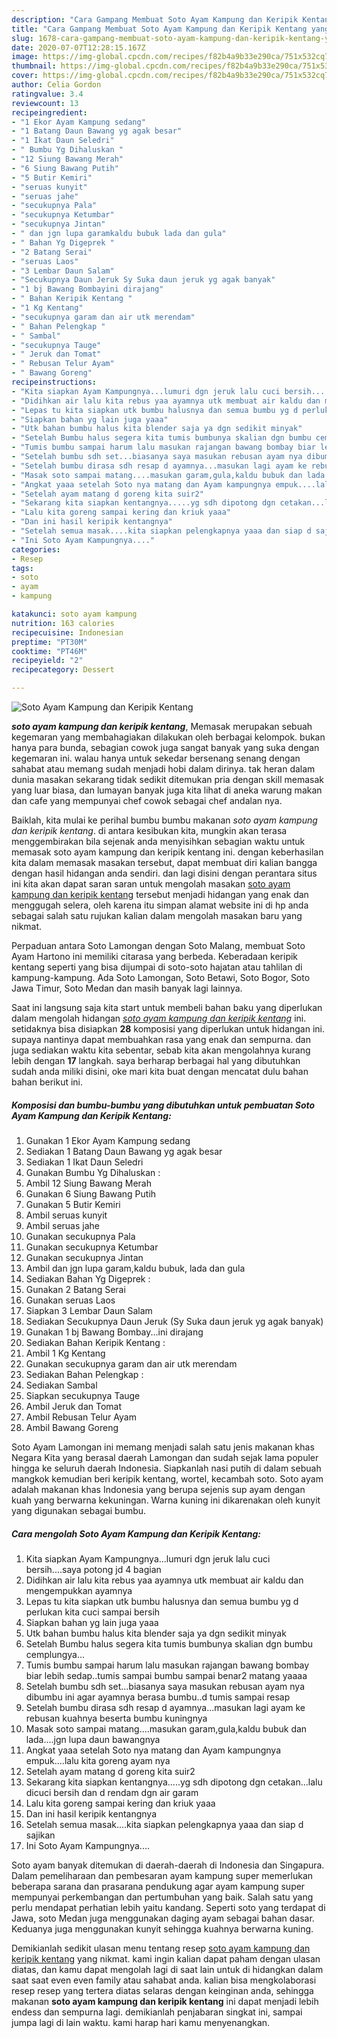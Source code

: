 ```yaml
---
description: "Cara Gampang Membuat Soto Ayam Kampung dan Keripik Kentang yang praktis"
title: "Cara Gampang Membuat Soto Ayam Kampung dan Keripik Kentang yang praktis"
slug: 1678-cara-gampang-membuat-soto-ayam-kampung-dan-keripik-kentang-yang-praktis
date: 2020-07-07T12:28:15.167Z
image: https://img-global.cpcdn.com/recipes/f82b4a9b33e290ca/751x532cq70/soto-ayam-kampung-dan-keripik-kentang-foto-resep-utama.jpg
thumbnail: https://img-global.cpcdn.com/recipes/f82b4a9b33e290ca/751x532cq70/soto-ayam-kampung-dan-keripik-kentang-foto-resep-utama.jpg
cover: https://img-global.cpcdn.com/recipes/f82b4a9b33e290ca/751x532cq70/soto-ayam-kampung-dan-keripik-kentang-foto-resep-utama.jpg
author: Celia Gordon
ratingvalue: 3.4
reviewcount: 13
recipeingredient:
- "1 Ekor Ayam Kampung sedang"
- "1 Batang Daun Bawang yg agak besar"
- "1 Ikat Daun Seledri"
- " Bumbu Yg Dihaluskan "
- "12 Siung Bawang Merah"
- "6 Siung Bawang Putih"
- "5 Butir Kemiri"
- "seruas kunyit"
- "seruas jahe"
- "secukupnya Pala"
- "secukupnya Ketumbar"
- "secukupnya Jintan"
- " dan jgn lupa garamkaldu bubuk lada dan gula"
- " Bahan Yg Digeprek "
- "2 Batang Serai"
- "seruas Laos"
- "3 Lembar Daun Salam"
- "Secukupnya Daun Jeruk Sy Suka daun jeruk yg agak banyak"
- "1 bj Bawang Bombayini dirajang"
- " Bahan Keripik Kentang "
- "1 Kg Kentang"
- "secukupnya garam dan air utk merendam"
- " Bahan Pelengkap "
- " Sambal"
- "secukupnya Tauge"
- " Jeruk dan Tomat"
- " Rebusan Telur Ayam"
- " Bawang Goreng"
recipeinstructions:
- "Kita siapkan Ayam Kampungnya...lumuri dgn jeruk lalu cuci bersih....saya potong jd 4 bagian"
- "Didihkan air lalu kita rebus yaa ayamnya utk membuat air kaldu dan mengempukkan ayamnya"
- "Lepas tu kita siapkan utk bumbu halusnya dan semua bumbu yg d perlukan kita cuci sampai bersih"
- "Siapkan bahan yg lain juga yaaa"
- "Utk bahan bumbu halus kita blender saja ya dgn sedikit minyak"
- "Setelah Bumbu halus segera kita tumis bumbunya skalian dgn bumbu cemplungya..."
- "Tumis bumbu sampai harum lalu masukan rajangan bawang bombay biar lebih sedap..tumis sampai bumbu sampai benar2 matang yaaaa"
- "Setelah bumbu sdh set...biasanya saya masukan rebusan ayam nya dibumbu ini agar ayamnya berasa bumbu..d tumis sampai resap"
- "Setelah bumbu dirasa sdh resap d ayamnya...masukan lagi ayam ke rebusan kuahnya beserta bumbu kuningnya"
- "Masak soto sampai matang....masukan garam,gula,kaldu bubuk dan lada....jgn lupa daun bawangnya"
- "Angkat yaaa setelah Soto nya matang dan Ayam kampungnya empuk....lalu kita goreng ayam nya"
- "Setelah ayam matang d goreng kita suir2"
- "Sekarang kita siapkan kentangnya.....yg sdh dipotong dgn cetakan...lalu dicuci bersih dan d rendam dgn air garam"
- "Lalu kita goreng sampai kering dan kriuk yaaa"
- "Dan ini hasil keripik kentangnya"
- "Setelah semua masak....kita siapkan pelengkapnya yaaa dan siap d sajikan"
- "Ini Soto Ayam Kampungnya...."
categories:
- Resep
tags:
- soto
- ayam
- kampung

katakunci: soto ayam kampung 
nutrition: 163 calories
recipecuisine: Indonesian
preptime: "PT30M"
cooktime: "PT46M"
recipeyield: "2"
recipecategory: Dessert

---
```



![Soto Ayam Kampung dan Keripik Kentang](https://img-global.cpcdn.com/recipes/f82b4a9b33e290ca/751x532cq70/soto-ayam-kampung-dan-keripik-kentang-foto-resep-utama.jpg)

<b><i>soto ayam kampung dan keripik kentang</i></b>, Memasak merupakan sebuah kegemaran yang membahagiakan dilakukan oleh berbagai kelompok. bukan hanya para bunda, sebagian cowok juga sangat banyak yang suka dengan kegemaran ini. walau hanya untuk sekedar bersenang senang dengan sahabat atau memang sudah menjadi hobi dalam dirinya. tak heran dalam dunia masakan sekarang tidak sedikit ditemukan pria dengan skill memasak yang luar biasa, dan lumayan banyak juga kita lihat di aneka warung makan dan cafe yang mempunyai chef cowok sebagai chef andalan nya.

Baiklah, kita mulai ke perihal bumbu bumbu makanan <i>soto ayam kampung dan keripik kentang</i>. di antara kesibukan kita, mungkin akan terasa menggembirakan bila sejenak anda menyisihkan sebagian waktu untuk memasak soto ayam kampung dan keripik kentang ini. dengan keberhasilan kita dalam memasak masakan tersebut, dapat membuat diri kalian bangga dengan hasil hidangan anda sendiri. dan lagi disini dengan perantara situs ini kita akan dapat saran saran untuk mengolah masakan <u>soto ayam kampung dan keripik kentang</u> tersebut menjadi hidangan yang enak dan menggugah selera, oleh karena itu simpan alamat website ini di hp anda sebagai salah satu rujukan kalian dalam mengolah masakan baru yang nikmat.

Perpaduan antara Soto Lamongan dengan Soto Malang, membuat Soto Ayam Hartono ini memiliki citarasa yang berbeda. Keberadaan keripik kentang seperti yang bisa dijumpai di soto-soto hajatan atau tahlilan di kampung-kampung. Ada Soto Lamongan, Soto Betawi, Soto Bogor, Soto Jawa Timur, Soto Medan dan masih banyak lagi lainnya.


Saat ini langsung saja kita start untuk membeli bahan baku yang diperlukan dalam mengolah hidangan <u><i>soto ayam kampung dan keripik kentang</i></u> ini. setidaknya bisa disiapkan <b>28</b> komposisi yang diperlukan untuk hidangan ini. supaya nantinya dapat membuahkan rasa yang enak dan sempurna. dan juga sediakan waktu kita sebentar, sebab kita akan mengolahnya kurang lebih dengan <b>17</b> langkah. saya berharap berbagai hal yang dibutuhkan sudah anda miliki disini, oke mari kita buat dengan mencatat dulu bahan bahan berikut ini.

<!--inarticleads1-->

##### Komposisi dan bumbu-bumbu yang dibutuhkan untuk pembuatan Soto Ayam Kampung dan Keripik Kentang:

1. Gunakan 1 Ekor Ayam Kampung sedang
1. Sediakan 1 Batang Daun Bawang yg agak besar
1. Sediakan 1 Ikat Daun Seledri
1. Gunakan  Bumbu Yg Dihaluskan :
1. Ambil 12 Siung Bawang Merah
1. Gunakan 6 Siung Bawang Putih
1. Gunakan 5 Butir Kemiri
1. Ambil seruas kunyit
1. Ambil seruas jahe
1. Gunakan secukupnya Pala
1. Gunakan secukupnya Ketumbar
1. Gunakan secukupnya Jintan
1. Ambil  dan jgn lupa garam,kaldu bubuk, lada dan gula
1. Sediakan  Bahan Yg Digeprek :
1. Gunakan 2 Batang Serai
1. Gunakan seruas Laos
1. Siapkan 3 Lembar Daun Salam
1. Sediakan Secukupnya Daun Jeruk (Sy Suka daun jeruk yg agak banyak)
1. Gunakan 1 bj Bawang Bombay...ini dirajang
1. Sediakan  Bahan Keripik Kentang :
1. Ambil 1 Kg Kentang
1. Gunakan secukupnya garam dan air utk merendam
1. Sediakan  Bahan Pelengkap :
1. Sediakan  Sambal
1. Siapkan secukupnya Tauge
1. Ambil  Jeruk dan Tomat
1. Ambil  Rebusan Telur Ayam
1. Ambil  Bawang Goreng


Soto Ayam Lamongan ini memang menjadi salah satu jenis makanan khas Negara Kita yang berasal daerah Lamongan dan sudah sejak lama populer hingga ke seluruh daerah Indonesia. Siapkanlah nasi putih di dalam sebuah mangkok kemudian beri keripik kentang, wortel, kecambah soto. Soto ayam adalah makanan khas Indonesia yang berupa sejenis sup ayam dengan kuah yang berwarna kekuningan. Warna kuning ini dikarenakan oleh kunyit yang digunakan sebagai bumbu. 

<!--inarticleads2-->

##### Cara mengolah Soto Ayam Kampung dan Keripik Kentang:

1. Kita siapkan Ayam Kampungnya...lumuri dgn jeruk lalu cuci bersih....saya potong jd 4 bagian
1. Didihkan air lalu kita rebus yaa ayamnya utk membuat air kaldu dan mengempukkan ayamnya
1. Lepas tu kita siapkan utk bumbu halusnya dan semua bumbu yg d perlukan kita cuci sampai bersih
1. Siapkan bahan yg lain juga yaaa
1. Utk bahan bumbu halus kita blender saja ya dgn sedikit minyak
1. Setelah Bumbu halus segera kita tumis bumbunya skalian dgn bumbu cemplungya...
1. Tumis bumbu sampai harum lalu masukan rajangan bawang bombay biar lebih sedap..tumis sampai bumbu sampai benar2 matang yaaaa
1. Setelah bumbu sdh set...biasanya saya masukan rebusan ayam nya dibumbu ini agar ayamnya berasa bumbu..d tumis sampai resap
1. Setelah bumbu dirasa sdh resap d ayamnya...masukan lagi ayam ke rebusan kuahnya beserta bumbu kuningnya
1. Masak soto sampai matang....masukan garam,gula,kaldu bubuk dan lada....jgn lupa daun bawangnya
1. Angkat yaaa setelah Soto nya matang dan Ayam kampungnya empuk....lalu kita goreng ayam nya
1. Setelah ayam matang d goreng kita suir2
1. Sekarang kita siapkan kentangnya.....yg sdh dipotong dgn cetakan...lalu dicuci bersih dan d rendam dgn air garam
1. Lalu kita goreng sampai kering dan kriuk yaaa
1. Dan ini hasil keripik kentangnya
1. Setelah semua masak....kita siapkan pelengkapnya yaaa dan siap d sajikan
1. Ini Soto Ayam Kampungnya....


Soto ayam banyak ditemukan di daerah-daerah di Indonesia dan Singapura. Dalam pemeliharaan dan pembesaran ayam kampung super memerlukan beberapa sarana dan prasarana pendukung agar ayam kampung super mempunyai perkembangan dan pertumbuhan yang baik. Salah satu yang perlu mendapat perhatian lebih yaitu kandang. Seperti soto yang terdapat di Jawa, soto Medan juga menggunakan daging ayam sebagai bahan dasar. Keduanya juga menggunakan kunyit sehingga kuahnya berwarna kuning. 

Demikianlah sedikit ulasan menu tentang resep <u>soto ayam kampung dan keripik kentang</u> yang nikmat. kami ingin kalian dapat paham dengan ulasan diatas, dan kamu dapat mengolah lagi di saat lain untuk di hidangkan dalam saat saat even even family atau sahabat anda. kalian bisa mengkolaborasi resep resep yang tertera diatas selaras dengan keinginan anda, sehingga makanan <b>soto ayam kampung dan keripik kentang</b> ini dapat menjadi lebih endess dan sempurna lagi. demikianlah penjabaran singkat ini, sampai jumpa lagi di lain waktu. kami harap hari kamu menyenangkan.
